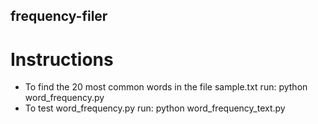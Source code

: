 ## frequency-filer
# Instructions
* To find the 20 most common words in the file sample.txt run: python word_frequency.py
* To test word_frequency.py run: python word_frequency_text.py
